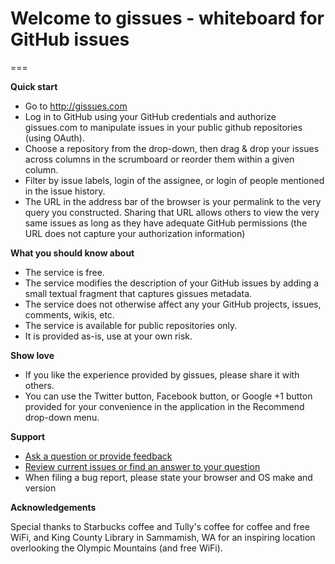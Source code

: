 # Welcome to gissues - whiteboard for GitHub issues
===

**Quick start**

- Go to http://gissues.com
- Log in to GitHub using your GitHub credentials and authorize gissues.com to manipulate issues in your public github repositories (using OAuth).
- Choose a repository from the drop-down, then drag & drop your issues across columns in the scrumboard or reorder them within a given column.
- Filter by issue labels, login of the assignee, or login of people mentioned in the issue history.
- The URL in the address bar of the browser is your permalink to the very query you constructed. Sharing that URL allows others to view the very same issues as long as they have adequate GitHub permissions (the URL does not capture your authorization information)

**What you should know about**

- The service is free. 
- The service modifies the description of your GitHub issues by adding a small textual fragment that captures gissues metadata. 
- The service does not otherwise affect any your GitHub projects, issues, comments, wikis, etc. 
- The service is available for public repositories only.
- It is provided as-is, use at your own risk. 

**Show love**

- If you like the experience provided by gissues, please share it with others.
- You can use the Twitter button, Facebook button, or Google +1 button provided for your convenience in the application in the Recommend drop-down menu.

**Support**

- [Ask a question or provide feedback](https://github.com/tjanczuk/gissues/issues/new)
- [Review current issues or find an answer to your question](https://github.com/tjanczuk/gissues/issues)
- When filing a bug report, please state your browser and OS make and version

**Acknowledgements**

Special thanks to Starbucks coffee and Tully's coffee for coffee and free WiFi, and King County Library in Sammamish, WA for an inspiring location overlooking the Olympic Mountains (and free WiFi). 